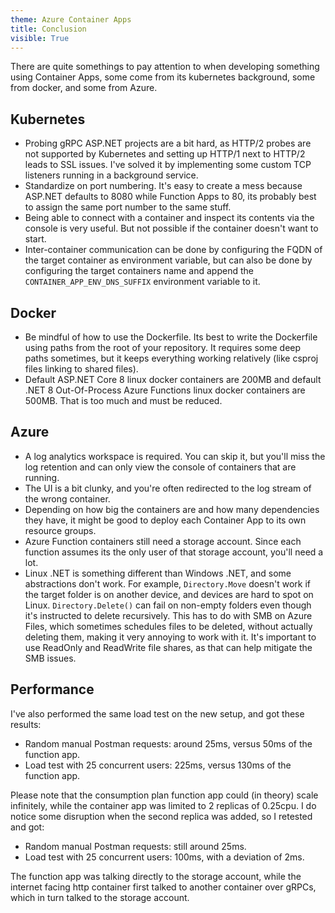 ```yaml
---
theme: Azure Container Apps
title: Conclusion
visible: True
---
```


There are quite somethings to pay attention to when developing something using Container Apps, some come from its kubernetes background, some from docker, and some from Azure.

## Kubernetes

- Probing gRPC ASP.NET projects are a bit hard, as HTTP/2 probes are not supported by Kubernetes and setting up HTTP/1 next to HTTP/2 leads to SSL issues. I've solved it by implementing some custom TCP listeners running in a background service.
- Standardize on port numbering. It's easy to create a mess because ASP.NET defaults to 8080 while Function Apps to 80, its probably best to assign the same port number to the same stuff.
- Being able to connect with a container and inspect its contents via the console is very useful. But not possible if the container doesn't want to start.
- Inter-container communication can be done by configuring the FQDN of the target container as environment variable, but can also be done by configuring the target containers name and append the `CONTAINER_APP_ENV_DNS_SUFFIX` environment variable to it. 

## Docker

- Be mindful of how to use the Dockerfile. Its best to write the Dockerfile using paths from the root of your repository. It requires some deep paths sometimes, but it keeps everything working relatively (like csproj files linking to shared files).
- Default ASP.NET Core 8 linux docker containers are 200MB and default .NET 8 Out-Of-Process Azure Functions linux docker containers are 500MB. That is too much and must be reduced.

## Azure

- A log analytics workspace is required. You can skip it, but you'll miss the log retention and can only view the console of containers that are running.
- The UI is a bit clunky, and you're often redirected to the log stream of the wrong container.
- Depending on how big the containers are and how many dependencies they have, it might be good to deploy each Container App to its own resource groups.
- Azure Function containers still need a storage account. Since each function assumes its the only user of that storage account, you'll need a lot.
- Linux .NET is something different than Windows .NET, and some abstractions don't work. For example, `Directory.Move` doesn't work if the target folder is on another device, and devices are hard to spot on Linux. `Directory.Delete()` can fail on non-empty folders even though it's instructed to delete recursively. This has to do with SMB on Azure Files, which sometimes schedules files to be deleted, without actually deleting them, making it very annoying to work with it. It's important to use ReadOnly and ReadWrite file shares, as that can help mitigate the SMB issues.

## Performance

I've also performed the same load test on the new setup, and got these results:

- Random manual Postman requests: around 25ms, versus 50ms of the function app.
- Load test with 25 concurrent users: 225ms, versus 130ms of the function app. 

Please note that the consumption plan function app could (in theory) scale infinitely, while the container app was limited to 2 replicas of 0.25cpu. I do notice some disruption when the second replica was added, so I retested and got:

- Random manual Postman requests: still around 25ms.
- Load test with 25 concurrent users: 100ms, with a deviation of 2ms. 

The function app was talking directly to the storage account, while the internet facing http container first talked to another container over gRPCs, which in turn talked to the storage account.
